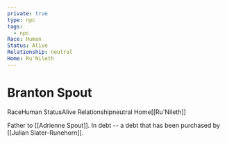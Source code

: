 ```yaml
---
private: true
type: npc
tags:
  - npc
Race: Human
Status: Alive
Relationship: neutral
Home: Ru'Nileth
---
```


# Branton Spout

<span class="dataview inline-field"><span class="inline-field-key">Race</span><span class="inline-field-value">Human</span></span>
<span class="dataview inline-field"><span class="inline-field-key">Status</span><span class="inline-field-value">Alive</span></span>
<span class="dataview inline-field"><span class="inline-field-key">Relationship</span><span class="inline-field-value">neutral</span></span>
<span class="dataview inline-field"><span class="inline-field-key">Home</span><span class="inline-field-value">[[Ru'Nileth]]</span></span>

Father to [[Adrienne Spout]]. In debt -- a debt that has been purchased by [[Julian Slater-Runehorn]]. 